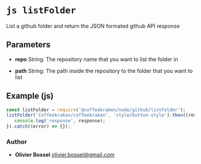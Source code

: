 


<!-- @namespace    sugar.node.github -->

# ```js listFolder ```


List a github folder and return the JSON formated github API response

## Parameters

- **repo**  String: The repository name that you want to list the folder in

- **path**  String: The path inside the repository to the folder that you want to list



## Example (js)

```js
const listFolder = require('@coffeekraken/node/github/listFolder');
listFolder('Coffeekraken/coffeekraken', 'style/button-style').then((response) => {
   console.log('response', response);
}).catch((error) => {});
```


### Author
- **Olivier Bossel** <a href="mailto:olivier.bossel@gmail.com">olivier.bossel@gmail.com</a> 



